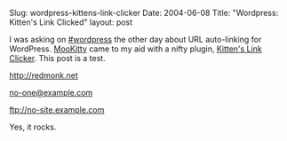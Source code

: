 Slug: wordpress-kittens-link-clicker
Date: 2004-06-08
Title: "Wordpress: Kitten's Link Clicked"
layout: post

I was asking on <a href="irc://irc.freenode.net/wordpress">#wordpress</a> the other day about URL auto-linking for WordPress. <a href="http://mookitty.co.uk/">MooKitty</a> came to my aid with a nifty plugin, <a href="http://mookitty.co.uk/devblog/archives/2004/06/08/kittens-link-clicker-13">Kitten&#39;s Link Clicker</a>. This post is a test.

http://redmonk.net

no-one@example.com

ftp://no-site.example.com

Yes, it rocks.
